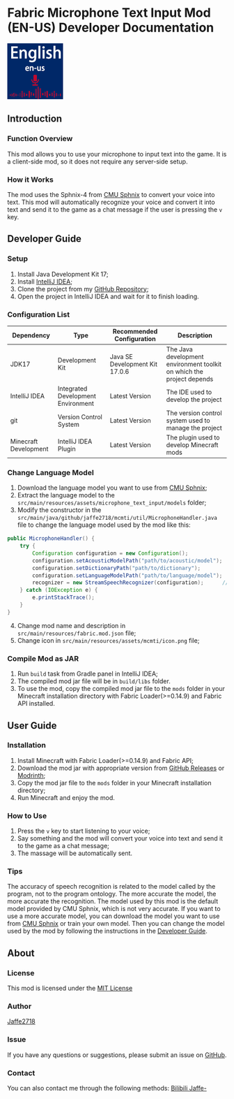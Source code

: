# Fabric Microphone Text Input Mod (EN-US) Developer Documentation

![icon](src/main/resources/assets/mcmti/icon.png)
## Introduction
### Function Overview
This mod allows you to use your microphone to input text into the game. It is a client-side mod, so it does not require any server-side setup.
### How it Works
The mod uses the Sphnix-4 from [CMU Sphnix](https://cmusphinx.github.io/) to convert your voice into text.
This mod will automatically recognize your voice and convert it into text and send it to the game as a chat message if the user is pressing the `v` key.

## Developer Guide
### Setup
1. Install Java Development Kit 17;
2. Install [IntelliJ IDEA](https://www.jetbrains.com/idea/download);
3. Clone the project from my [GitHub Repository](https://github.com/Jaffe2718/Fabric-Microphone-Text-Input);
4. Open the project in IntelliJ IDEA and wait for it to finish loading.
### Configuration List
| Dependency             | Type                               | Recommended Configuration      | Description                                                           |
|------------------------|------------------------------------|--------------------------------|-----------------------------------------------------------------------|
| JDK17                  | Development Kit                    | Java SE Development Kit 17.0.6 | The Java development environment toolkit on which the project depends |
| IntelliJ IDEA          | Integrated Development Environment | Latest Version                 | The IDE used to develop the project                                   |
| git                    | Version Control System             | Latest Version                 | The version control system used to manage the project                 |
| Minecraft Development  | IntelliJ IDEA Plugin               | Latest Version                 | The plugin used to develop Minecraft mods                             |
### Change Language Model
1. Download the language model you want to use from [CMU Sphnix](https://cmusphinx.github.io/wiki/download/);
2. Extract the language model to the `src/main/resources/assets/microphone_text_input/models` folder;
3. Modify the constructor in the `src/main/java/github/jaffe2718/mcmti/util/MicrophoneHandler.java` file to change the language model used by the mod like this:
```java
public MicrophoneHandler() {
    try {
        Configuration configuration = new Configuration();
        configuration.setAcousticModelPath("path/to/acoustic/model");
        configuration.setDictionaryPath("path/to/dictionary");
        configuration.setLanguageModelPath("path/to/language/model");
        recognizer = new StreamSpeechRecognizer(configuration);      // Create a new recognizer
    } catch (IOException e) {
        e.printStackTrace();
    }
}
```
4. Change mod name and description in `src/main/resources/fabric.mod.json` file;
5. Change icon in `src/main/resources/assets/mcmti/icon.png` file;

### Compile Mod as JAR
1. Run `build` task from Gradle panel in IntelliJ IDEA;
2. The compiled mod jar file will be in `build/libs` folder.
3. To use the mod, copy the compiled mod jar file to the `mods` folder in your Minecraft installation directory with Fabric Loader(>=0.14.9) and Fabric API installed.

## User Guide
### Installation
1. Install Minecraft with Fabric Loader(>=0.14.9) and Fabric API;
2. Download the mod jar with appropriate version from [GitHub Releases](https://github.com/Jaffe2718/Fabric-Microphone-Text-Input/releases) or [Modrinth](https://modrinth.com/mod/microphone-text-input);
3. Copy the mod jar file to the `mods` folder in your Minecraft installation directory;
4. Run Minecraft and enjoy the mod.
### How to Use
1. Press the `v` key to start listening to your voice;
2. Say something and the mod will convert your voice into text and send it to the game as a chat message;
3. The massage will be automatically sent.
### Tips
The accuracy of speech recognition is related to the model called by the program, not to the program ontology. The more accurate the model, the more accurate the recognition. The model used by this mod is the default model provided by CMU Sphnix, which is not very accurate. If you want to use a more accurate model, you can download the model you want to use from [CMU Sphnix](https://cmusphinx.github.io/wiki/download/) or train your own model. Then you can change the model used by the mod by following the instructions in the [Developer Guide](#change-language-model).

## About
### License
This mod is licensed under the [MIT License](LICENSE)
### Author
[Jaffe2718](https://github.com/Jaffe2718)
### Issue
If you have any questions or suggestions, please submit an issue on [GitHub](https://github.com/Jaffe2718/Fabric-Microphone-Text-Input/issues).
### Contact
You can also contact me through the following methods:
[Bilibili Jaffe-](https://space.bilibili.com/1671742926)